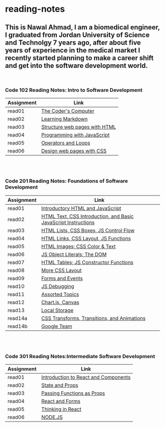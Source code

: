 # reading-notes

## This is Nawal Ahmad, I am a biomedical engineer, I graduated from Jordan University of Science and Technolgy 7 years ago, after about five years of experience in the medical market I recently started planning to make a career shift and get into the software development world.

<br />

### Code 102 Reading Notes: Intro to Software Development

| Assignment | Link                                       |
| ---------- | ------------------------------------------ |
| read01     | [The Coder's Computer](read01.md)          |
| read02     | [Learning Markdown](read02.md)             |
| read03     | [Structure web pages with HTML](read03.md) |
| read04     | [Programming with JavaScript](read04.md)   |
| read05     | [Operators and Loops](read05.md)           |
| read06     | [Design web pages with CSS](read06.md)     |

<br />
<br />

### Code 201 Reading Notes: Foundations of Software Development

| Assignment | Link                                                                            |
| ---------- | ------------------------------------------------------------------------------- |
| read01     | [Introductory HTML and JavaScript](201/read01.md)                               |
| read02     | [HTML Text, CSS Introduction, and Basic JavaScript Instructions](201/read02.md) |
| read03     | [HTML Lists, CSS Boxes, JS Control Flow](201/read03.md)                         |
| read04     | [HTML Links, CSS Layout, JS Functions](201/read04.md)                           |
| read05     | [HTML Images; CSS Color & Text](201/read05.md)                                  |
| read06     | [JS Object Literals; The DOM](201/read06.md)                                    |
| read07     | [HTML Tables; JS Constructor Functions](201/read07.md)                          |
| read08     | [More CSS Layout](201/read08.md)                                                |
| read09     | [Forms and Events](201/read09.md)                                               |
| read10     | [JS Debugging](201/read10.md)                                                   |
| read11     | [Assorted Topics](201/read11.md)                                                |
| read12     | [Chart.js, Canvas](201/read12.md)                                               |
| read13     | [Local Storage](201/read13.md)                                                  |
| read14a    | [CSS Transforms, Transitions, and Animations](201/read14a.md)                   |
| read14b    | [Google Team](201/read14b.md)                                                   |

<br />
<br />

### Code 301 Reading Notes:Intermediate Software Development

| Assignment | Link                                                  |
| ---------- | ----------------------------------------------------- |
| read01     | [Introduction to React and Components](301/read01.md) |
| read02     | [State and Props](301/read02.md)                      |
| read03     | [Passing Functions as Props](301/read03.md)           |
| read04     | [React and Forms](301/read04.md)                      |
| read05     | [Thinking in React](301/read05.md)                    |
| read06     | [NODE.JS](301/read06.md)                              |
